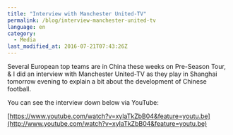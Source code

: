 ```yaml
---
title: "Interview with Manchester United-TV"
permalink: /blog/interview-manchester-united-tv
language: en
category:
  - Media
last_modified_at: 2016-07-21T07:43:26Z
---
```


Several European top teams are in China these weeks on Pre-Season Tour, & I did an interview with Manchester United-TV as they play in Shanghai tomorrow evening to explain a bit about the development of Chinese football.

You can see the interview down below via YouTube:

[https://www.youtube.com/watch?v=xylaTkZbB04&feature=youtu.be](http://www.youtube.com/watch?v=xylaTkZbB04&feature=youtu.be)
